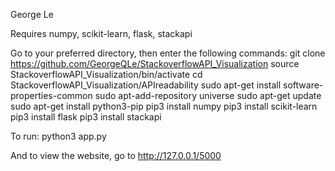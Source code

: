 George Le

Requires numpy, scikit-learn, flask, stackapi

Go to your preferred directory, then enter the following commands:
git clone https://github.com/GeorgeQLe/StackoverflowAPI_Visualization
source StackoverflowAPI_Visualization/bin/activate
cd StackoverflowAPI_Visualization/APIreadability
sudo apt-get install software-properties-common
sudo apt-add-repository universe
sudo apt-get update
sudo apt-get install python3-pip
pip3 install numpy
pip3 install scikit-learn
pip3 install flask
pip3 install stackapi

To run:
python3 app.py

And to view the website, go to http://127.0.0.1/5000
